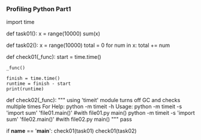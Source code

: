 ### Profiling Python Part1

import time


def task01():
    x = range(10000)
    sum(x)


def task02():
    x = range(10000)
    total = 0
    for num in x:
        total += num


def check01(_func):
    start = time.time()

    _func()

    finish = time.time()
    runtime = finish - start
    print(runtime)


def check02(_func):
    """
    using 'timeit' module turns off GC and checks multiple times
    For Help:
        python -m timeit -h
    Usage:
        python -m timeit -s 'import sum' 'file01.main()' #with file01.py main()
        python -m timeit -s 'import sum' 'file02.main()' #with file02.py main()
    """
    pass


if __name__ == '__main__':
    check01(task01)
    check01(task02)

